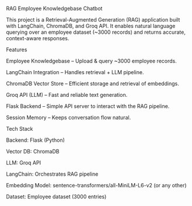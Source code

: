 RAG Employee Knowledgebase Chatbot

This project is a Retrieval-Augmented Generation (RAG) application built with LangChain, ChromaDB, and Groq API. It enables natural language querying over an employee dataset (~3000 records) and returns accurate, context-aware responses.

Features

Employee Knowledgebase – Upload & query ~3000 employee records.

LangChain Integration – Handles retrieval + LLM pipeline.

ChromaDB Vector Store – Efficient storage and retrieval of embeddings.

Groq API (LLM) – Fast and reliable text generation.

Flask Backend – Simple API server to interact with the RAG pipeline.

Session Memory – Keeps conversation flow natural.

Tech Stack

Backend: Flask (Python)

Vector DB: ChromaDB

LLM: Groq API

LangChain: Orchestrates RAG pipeline

Embedding Model: sentence-transformers/all-MiniLM-L6-v2 (or any other)

Dataset: Employee dataset (3000 entries)
